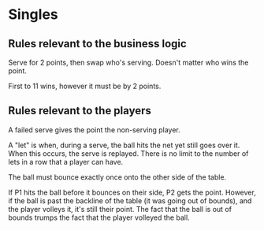 # Singles


##  Rules relevant to the business logic

Serve for 2 points, then swap who's serving. Doesn't matter who wins the point.

First to 11 wins, however it must be by 2 points.

## Rules relevant to the players

A failed serve gives the point the non-serving player.

A "let" is when, during a serve, the ball hits the net yet still goes over it. When this occurs, the serve is replayed. There is no limit to the number of lets in a row that a player can have.

The ball must bounce exactly once onto the other side of the table.

If P1 hits the ball before it bounces on their side, P2 gets the point. However, if the ball is past the backline of the table (it was going out of bounds), and the player volleys it, it's still their point. The fact that the ball is out of bounds trumps the fact that the player volleyed the ball.


